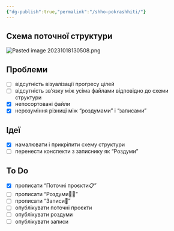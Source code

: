 ```yaml
---
{"dg-publish":true,"permalink":"/shho-pokrashhiti/"}
---
```


## Схема поточної структури
![Pasted image 20231018130508.png](/img/user/assets/Pasted%20image%2020231018130508.png)
## Проблеми
- [ ] відсутність візуалізації прогресу цілей
- [ ] відсутність зв’язку між усіма файлами відповідно до схеми структури
- [x] непосортовані файли
- [x] нерозуміння різниці між “роздумами” і “записами”
## Ідеї
- [x] намалювати і прикріпити схему структури 
- [ ] перенести конспекти з записнику як “Роздуми”
## To Do
- [x] прописати “Поточні проєкти📋”
- [ ] прописати “Роздуми🧘‍♀️”
- [ ] прописати “Записи📝”
- [ ] опублікувати поточні проєкти
- [ ] опублікувати роздуми
- [ ] опублікувати записи